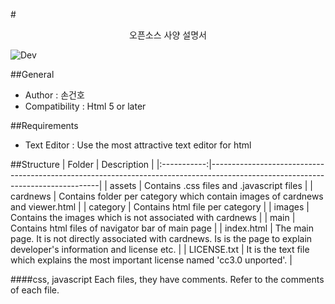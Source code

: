 #<center>오픈소스 사양 설명서</center>

![Dev](https://navy10-of-ten-points.github.io/ten-points/images/for_developer.jpg)

##General
* Author : 손건호
* Compatibility : Html 5 or later

##Requirements
* Text Editor : Use the most attractive text editor for html

##Structure
|    Folder   | Description                                                                                                                    |
|:-----------:|--------------------------------------------------------------------------------------------------------------------------------|
|    assets   | Contains .css files and .javascript files                                                                                      |
|   cardnews  | Contains folder per category which contain images of cardnews and viewer.html                                                  |
| category    | Contains html file per category                                                                                                |
|    images   | Contains the images which is not associated with cardnews                                                                      |
|     main    | Contains html files of navigator bar of main page                                                                              |
|  index.html | The main page. It is not directly associated with cardnews. Is is the page to explain developer's information and license etc. |
| LICENSE.txt | It is the text file which explains the most important license named 'cc3.0 unported'.                                          |

####css, javascript
Each files, they have comments. Refer to the comments of each file.